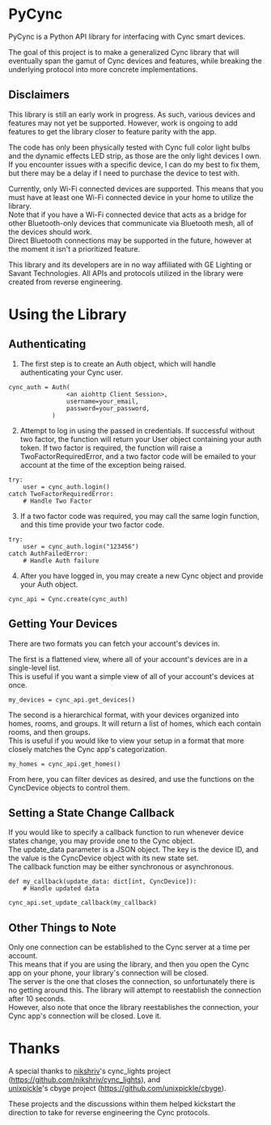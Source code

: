 # PyCync
PyCync is a Python API library for interfacing with Cync smart devices.  

The goal of this project is to make a generalized Cync library that will eventually span the gamut of Cync devices and features, while breaking the underlying protocol into more concrete implementations.

## Disclaimers
This library is still an early work in progress. As such, various devices and features may not yet be supported. However, work is ongoing to add features to get the library closer to feature parity with the app.

The code has only been physically tested with Cync full color light bulbs and the dynamic effects LED strip, as those are the only light devices I own.  
If you encounter issues with a specific device, I can do my best to fix them, but there may be a delay if I need to purchase the device to test with.  

Currently, only Wi-Fi connected devices are supported. This means that you must have at least one Wi-Fi connected device in your home to utilize the library.  
Note that if you have a Wi-Fi connected device that acts as a bridge for other Bluetooth-only devices that communicate via Bluetooth mesh, all of the devices should work.  
Direct Bluetooth connections may be supported in the future, however at the moment it isn't a prioritized feature.

This library and its developers are in no way affiliated with GE Lighting or Savant Technologies. All APIs and protocols utilized in the library were created from reverse engineering.

# Using the Library
## Authenticating

1. The first step is to create an Auth object, which will handle authenticating your Cync user.
```
cync_auth = Auth(
                <an aiohttp Client Session>,
                username=your_email,
                password=your_password,
            )
```

2. Attempt to log in using the passed in credentials. If successful without two factor, the function will return your User object containing your auth token.
If two factor is required, the function will raise a TwoFactorRequiredError, and a two factor code will be emailed to your account at the time of the exception being raised.
```
try:
    user = cync_auth.login()
catch TwoFactorRequiredError:
    # Handle Two Factor
```

3. If a two factor code was required, you may call the same login function, and this time provide your two factor code.
```
try:
    user = cync_auth.login("123456")
catch AuthFailedError:
    # Handle Auth failure
```

4. After you have logged in, you may create a new Cync object and provide your Auth object.
```
cync_api = Cync.create(cync_auth)
```

## Getting Your Devices
There are two formats you can fetch your account's devices in.  

The first is a flattened view, where all of your account's devices are in a single-level list.  
This is useful if you want a simple view of all of your account's devices at once.
```
my_devices = cync_api.get_devices()
```

The second is a hierarchical format, with your devices organized into homes, rooms, and groups. It will return a list of homes, which each contain rooms, and then groups.  
This is useful if you would like to view your setup in a format that more closely matches the Cync app's categorization.
```
my_homes = cync_api.get_homes()
```
From here, you can filter devices as desired, and use the functions on the CyncDevice objects to control them.

## Setting a State Change Callback
If you would like to specify a callback function to run whenever device states change, you may provide one to the Cync object.  
The update_data parameter is a JSON object. The key is the device ID, and the value is the CyncDevice object with its new state set.  
The callback function may be either synchronous or asynchronous.
```
def my_callback(update_data: dict[int, CyncDevice]):
    # Handle updated data
    
cync_api.set_update_callback(my_callback)
```

## Other Things to Note
Only one connection can be established to the Cync server at a time per account.  
This means that if you are using the library, and then you open the Cync app on your phone, your library's connection will be closed.  
The server is the one that closes the connection, so unfortunately there is no getting around this. The library will attempt to reestablish the connection after 10 seconds.  
However, also note that once the library reestablishes the connection, your Cync app's connection will be closed. Love it.

# Thanks
A special thanks to [nikshriv](https://github.com/nikshriv)'s cync_lights project (https://github.com/nikshriv/cync_lights), and  
[unixpickle](https://github.com/unixpickle)'s cbyge project (https://github.com/unixpickle/cbyge).  

These projects and the discussions within them helped kickstart the direction to take for reverse engineering the Cync protocols.
